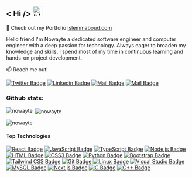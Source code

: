 ## < Hi /> <img src="https://user-images.githubusercontent.com/1303154/88677602-1635ba80-d120-11ea-84d8-d263ba5fc3c0.gif" width="28px" height="28px" alt="hi">

🚀 Check out my Portfolio [islemmaboud.com](https://se.nowayte.tech)

Hello friend I'm Nowayte a dedicated software engineer and computer engineer with a deep passion for technology. Always eager to broaden my knowledge and skills, I spend most of my time in continuous learning and hands-on project development.


:mailbox: Reach me out!

[![Twitter Badge](https://img.shields.io/badge/-@Nowayte_SE-1ca0f1?style=flat&labelColor=1ca0f1&logo=twitter&logoColor=white&link=https://x.com/Nowayte_SE)](https://x.com/Nowayte_SE) [![Linkedin Badge](https://img.shields.io/badge/-nganga-0e76a8?style=flat&labelColor=0e76a8&logo=linkedin&logoColor=white)](https://www.linkedin.com/in/daniel-nganga) [![Mail Badge](https://img.shields.io/badge/-@Nowayte-e84393?style=flat&labelColor=e84393&logo=instagram&logoColor=white)](https://www.instagram.com/nowayte_se/) [![Mail Badge](https://img.shields.io/badge/-Nowayte-c0392b?style=flat&labelColor=c0392b&logo=gmail&logoColor=white)](mailto:danielkamaunganga3@gmail.com)

<h3 align="left">Github stats:</h3>


<p><img align="left" src="https://github-readme-stats.vercel.app/api/top-langs?username=nowayte&show_icons=true&locale=en&layout=compact" alt="nowayte" /></p>

<p>&nbsp;<img align="center" src="https://github-readme-stats.vercel.app/api?username=nowayte&show_icons=true&locale=en" alt="nowayte" /></p>

<p><img align="center" src="https://github-readme-streak-stats.herokuapp.com/?user=nowayte&" alt="nowayte" /></p>

#### Top Technologies

[![React Badge](https://img.shields.io/badge/-React-61DBFB?style=for-the-badge&labelColor=black&logo=react&logoColor=61DBFB)](#)
[![JavaScript Badge](https://img.shields.io/badge/-JavaScript-F0DB4F?style=for-the-badge&labelColor=black&logo=javascript&logoColor=F0DB4F)](#)
[![TypeScript Badge](https://img.shields.io/badge/-TypeScript-007acc?style=for-the-badge&labelColor=black&logo=typescript&logoColor=007acc)](#)
[![Node.js Badge](https://img.shields.io/badge/-Node.js-3C873A?style=for-the-badge&labelColor=black&logo=node.js&logoColor=3C873A)](#)
[![HTML Badge](https://img.shields.io/badge/-HTML5-E34F26?style=for-the-badge&labelColor=black&logo=html5&logoColor=E34F26)](#)
[![CSS3 Badge](https://img.shields.io/badge/-CSS3-1572B6?style=for-the-badge&labelColor=black&logo=css3&logoColor=1572B6)](#)
[![Python Badge](https://img.shields.io/badge/-Python-3776AB?style=for-the-badge&labelColor=black&logo=python&logoColor=3776AB)](#)
[![Bootstrap Badge](https://img.shields.io/badge/-Bootstrap-563D7C?style=for-the-badge&labelColor=black&logo=bootstrap&logoColor=563D7C)](#)
[![Tailwind CSS Badge](https://img.shields.io/badge/-Tailwind_CSS-38B2AC?style=for-the-badge&labelColor=black&logo=tailwind-css&logoColor=38B2AC)](#)
[![Git Badge](https://img.shields.io/badge/-Git-F05032?style=for-the-badge&labelColor=black&logo=git&logoColor=F05032)](#)
[![Linux Badge](https://img.shields.io/badge/-Linux-FCC624?style=for-the-badge&labelColor=black&logo=linux&logoColor=FCC624)](#)
[![Visual Studio Badge](https://img.shields.io/badge/-Visual_Studio-5C2D91?style=for-the-badge&labelColor=black&logo=visual-studio&logoColor=5C2D91)](#)
[![MySQL Badge](https://img.shields.io/badge/-MySQL-4479A1?style=for-the-badge&labelColor=black&logo=mysql&logoColor=4479A1)](#)
[![Next.js Badge](https://img.shields.io/badge/-Next.js-000000?style=for-the-badge&labelColor=black&logo=next-dot-js&logoColor=000000)](#)
[![C Badge](https://img.shields.io/badge/-C-A8B9CC?style=for-the-badge&labelColor=black&logo=c&logoColor=A8B9CC)](#)
[![C++ Badge](https://img.shields.io/badge/-C++-00599C?style=for-the-badge&labelColor=black&logo=c%2B%2B&logoColor=00599C)](#)
